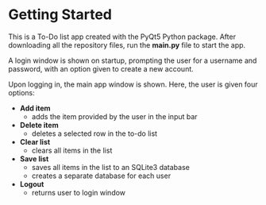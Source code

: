 
# Getting Started
This is a To-Do list app created with the PyQt5 Python package. After downloading all the repository files, run the **main.py** file to start the app.

A login window is shown on startup, prompting the user for a username and password, with an option given to create a new account. 

Upon logging in, the main app window is shown. Here, the user is given four options:
- **Add item** 
    - adds the item provided by the user in the input bar
- **Delete item**
    - deletes a selected row in the to-do list
- **Clear list**
    - clears all items in the list
- **Save list**
    - saves all items in the list to an SQLite3 database 
    - creates a separate database for each user
- **Logout**
    - returns user to login window
